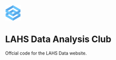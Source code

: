 <img src="/images/icon.png" width="50px">

# LAHS Data Analysis Club
Offcial code for the LAHS Data website.
